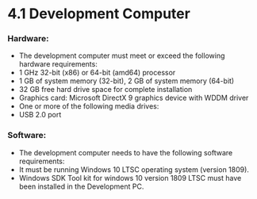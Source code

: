 # 4.1	Development Computer

### Hardware:

* The development computer must meet or exceed the following hardware requirements:&#x20;
* 1 GHz 32-bit (x86) or 64-bit (amd64) processor&#x20;
* 1 GB of system memory (32-bit), 2 GB of system memory (64-bit)&#x20;
* 32 GB free hard drive space for complete installation&#x20;
* Graphics card: Microsoft DirectX 9 graphics device with WDDM driver&#x20;
* One or more of the following media drives:&#x20;
* USB 2.0 port&#x20;

### Software:

* The development computer needs to have the following software requirements:&#x20;
* It must be running Windows 10 LTSC operating system (version 1809).&#x20;
* Windows SDK Tool kit for windows 10 version 1809 LTSC must have been installed in the Development PC.
